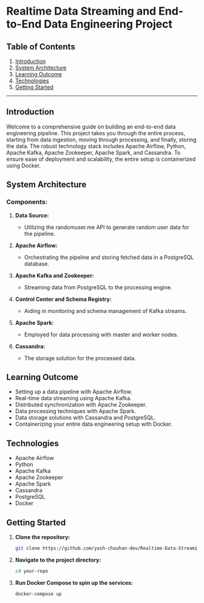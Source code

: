 # Realtime Data Streaming and End-to-End Data Engineering Project

## Table of Contents

1. [Introduction](#introduction)
2. [System Architecture](#system-architecture)
3. [Learning Outcome](#learning-outcome)
4. [Technologies](#technologies)
5. [Getting Started](#getting-started)

---

## Introduction

Welcome to a comprehensive guide on building an end-to-end data engineering pipeline. This project takes you through the entire process, starting from data ingestion, moving through processing, and finally, storing the data. The robust technology stack includes Apache Airflow, Python, Apache Kafka, Apache Zookeeper, Apache Spark, and Cassandra. To ensure ease of deployment and scalability, the entire setup is containerized using Docker.

## System Architecture

### Components:

1. **Data Source:**
   - Utilizing the randomuser.me API to generate random user data for the pipeline.

2. **Apache Airflow:**
   - Orchestrating the pipeline and storing fetched data in a PostgreSQL database.

3. **Apache Kafka and Zookeeper:**
   - Streaming data from PostgreSQL to the processing engine.

4. **Control Center and Schema Registry:**
   - Aiding in monitoring and schema management of Kafka streams.

5. **Apache Spark:**
   - Employed for data processing with master and worker nodes.

6. **Cassandra:**
   - The storage solution for the processed data.

## Learning Outcome

- Setting up a data pipeline with Apache Airflow.
- Real-time data streaming using Apache Kafka.
- Distributed synchronization with Apache Zookeeper.
- Data processing techniques with Apache Spark.
- Data storage solutions with Cassandra and PostgreSQL.
- Containerizing your entire data engineering setup with Docker.

## Technologies

- Apache Airflow
- Python
- Apache Kafka
- Apache Zookeeper
- Apache Spark
- Cassandra
- PostgreSQL
- Docker

## Getting Started

1. **Clone the repository:**
   ```bash
   git clone https://github.com/yash-chauhan-dev/Realtime-Data-Streaming.git
1. **Navigate to the project directory:**
   ```bash
   cd your-repo
1. **Run Docker Compose to spin up the services:**
   ```bash
   docker-compose up